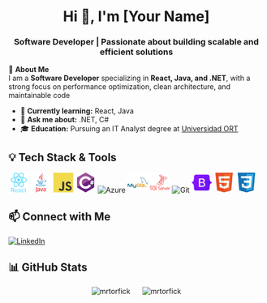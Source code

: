 <h1 align="center">Hi 👋, I'm [Your Name]</h1>
<h3 align="center">Software Developer | Passionate about building scalable and efficient solutions</h3>

🎯 **About Me**  
I am a **Software Developer** specializing in **React, Java, and .NET**, with a strong focus on performance optimization, clean architecture, and maintainable code

- 🚀 **Currently learning:** React, Java  
- 💬 **Ask me about:** .NET, C# 
- 🎓 **Education:** Pursuing an IT Analyst degree at [Universidad ORT](https://www.ort.edu.uy/)  



## 💡 Tech Stack & Tools  
<p align="left">
  <img src="https://raw.githubusercontent.com/devicons/devicon/master/icons/react/react-original-wordmark.svg" alt="React" width="40" height="40"/> 
  <img src="https://github.com/devicons/devicon/blob/master/icons/java/java-original-wordmark.svg" alt="Java" width="40" height="40"/> 
  <img src="https://raw.githubusercontent.com/devicons/devicon/master/icons/javascript/javascript-original.svg" alt="JavaScript" width="40" height="40"/> 
  <img src="https://raw.githubusercontent.com/devicons/devicon/master/icons/csharp/csharp-original.svg" alt="C#" width="40" height="40"/> 
  <img src="https://www.vectorlogo.zone/logos/microsoft_azure/microsoft_azure-icon.svg" alt="Azure" width="40" height="40"/>
  <img src="https://raw.githubusercontent.com/devicons/devicon/master/icons/mysql/mysql-original-wordmark.svg" alt="MySQL" width="40" height="40"/> 
  <img src="https://github.com/devicons/devicon/blob/master/icons/microsoftsqlserver/microsoftsqlserver-plain-wordmark.svg" alt="SQL Server" width="40" height="40"/>
  <img src="https://www.vectorlogo.zone/logos/git-scm/git-scm-icon.svg" alt="Git" width="40" height="40"/>
  <img src="https://github.com/devicons/devicon/blob/master/icons/bootstrap/bootstrap-original.svg" alt="Bootstrap" width="40" height="40"/>
  <img src="https://github.com/devicons/devicon/blob/master/icons/html5/html5-original.svg" alt="HTML5" width="40" height="40"/>
  <img src="https://github.com/devicons/devicon/blob/master/icons/css3/css3-original.svg" alt="CSS3" width="40" height="40"/>
</p>

## 📫 Connect with Me  
<p align="left">
<a href="https://www.linkedin.com/in/marcossoares1/" target="blank">
  <img align="center" src="https://raw.githubusercontent.com/rahuldkjain/github-profile-readme-generator/master/src/images/icons/Social/linked-in-alt.svg" alt="LinkedIn" height="30" width="40" />
</a>
</p>



## 📊 GitHub Stats  
<p align="center">
  <img src="https://github-readme-stats.vercel.app/api/top-langs/?username=mrtorfick&theme=dark&show_icons=true&hide_border=true&layout=compact" alt="mrtorfick" style="display: inline-block; margin-right: 20px;" />
  <img src="https://github-readme-stats.vercel.app/api?username=mrtorfick&show_icons=true&theme=dark&locale=en" alt="mrtorfick" style="display: inline-block;" />
</p>




